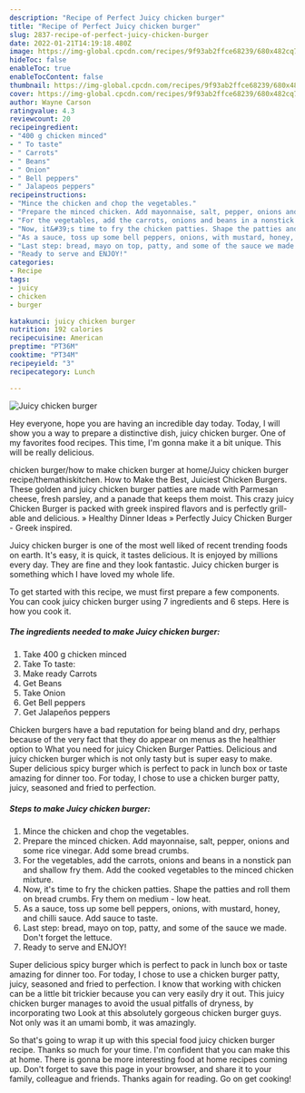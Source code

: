 ```yaml
---
description: "Recipe of Perfect Juicy chicken burger"
title: "Recipe of Perfect Juicy chicken burger"
slug: 2837-recipe-of-perfect-juicy-chicken-burger
date: 2022-01-21T14:19:18.480Z
image: https://img-global.cpcdn.com/recipes/9f93ab2ffce68239/680x482cq70/juicy-chicken-burger-recipe-main-photo.jpg
hideToc: false
enableToc: true
enableTocContent: false
thumbnail: https://img-global.cpcdn.com/recipes/9f93ab2ffce68239/680x482cq70/juicy-chicken-burger-recipe-main-photo.jpg
cover: https://img-global.cpcdn.com/recipes/9f93ab2ffce68239/680x482cq70/juicy-chicken-burger-recipe-main-photo.jpg
author: Wayne Carson
ratingvalue: 4.3
reviewcount: 20
recipeingredient:
- "400 g chicken minced"
- " To taste"
- " Carrots"
- " Beans"
- " Onion"
- " Bell peppers"
- " Jalapeos peppers"
recipeinstructions:
- "Mince the chicken and chop the vegetables."
- "Prepare the minced chicken. Add mayonnaise, salt, pepper, onions and some rice vinegar. Add some bread crumbs."
- "For the vegetables, add the carrots, onions and beans in a nonstick pan and shallow fry them. Add the cooked vegetables to the minced chicken mixture."
- "Now, it&#39;s time to fry the chicken patties. Shape the patties and roll them on bread crumbs. Fry them on medium - low heat."
- "As a sauce, toss up some bell peppers, onions, with mustard, honey, and chilli sauce. Add sauce to taste."
- "Last step: bread, mayo on top, patty, and some of the sauce we made. Don&#39;t forget the lettuce."
- "Ready to serve and ENJOY!"
categories:
- Recipe
tags:
- juicy
- chicken
- burger

katakunci: juicy chicken burger 
nutrition: 192 calories
recipecuisine: American
preptime: "PT36M"
cooktime: "PT34M"
recipeyield: "3"
recipecategory: Lunch

---
```



![Juicy chicken burger](https://img-global.cpcdn.com/recipes/9f93ab2ffce68239/680x482cq70/juicy-chicken-burger-recipe-main-photo.jpg)

Hey everyone, hope you are having an incredible day today. Today, I will show you a way to prepare a distinctive dish, juicy chicken burger. One of my favorites food recipes. This time, I'm gonna make it a bit unique. This will be really delicious.

chicken burger/how to make chicken burger at home/Juicy chicken burger recipe/themathiskitchen. How to Make the Best, Juiciest Chicken Burgers. These golden and juicy chicken burger patties are made with Parmesan cheese, fresh parsley, and a panade that keeps them moist. This crazy juicy Chicken Burger is packed with greek inspired flavors and is perfectly grill-able and delicious. » Healthy Dinner Ideas » Perfectly Juicy Chicken Burger - Greek inspired.

Juicy chicken burger is one of the most well liked of recent trending foods on earth. It's easy, it is quick, it tastes delicious. It is enjoyed by millions every day. They are fine and they look fantastic. Juicy chicken burger is something which I have loved my whole life.


To get started with this recipe, we must first prepare a few components. You can cook juicy chicken burger using 7 ingredients and 6 steps. Here is how you cook it.

<!--inarticleads1-->

##### The ingredients needed to make Juicy chicken burger:

1. Take 400 g chicken minced
1. Take  To taste:
1. Make ready  Carrots
1. Get  Beans
1. Take  Onion
1. Get  Bell peppers
1. Get  Jalapeños peppers


Chicken burgers have a bad reputation for being bland and dry, perhaps because of the very fact that they do appear on menus as the healthier option to What you need for juicy Chicken Burger Patties. Delicious and juicy chicken burger which is not only tasty but is super easy to make. Super delicious spicy burger which is perfect to pack in lunch box or taste amazing for dinner too. For today, I chose to use a chicken burger patty, juicy, seasoned and fried to perfection. 

<!--inarticleads2-->

##### Steps to make Juicy chicken burger:

1. Mince the chicken and chop the vegetables.
1. Prepare the minced chicken. Add mayonnaise, salt, pepper, onions and some rice vinegar. Add some bread crumbs.
1. For the vegetables, add the carrots, onions and beans in a nonstick pan and shallow fry them. Add the cooked vegetables to the minced chicken mixture.
1. Now, it&#39;s time to fry the chicken patties. Shape the patties and roll them on bread crumbs. Fry them on medium - low heat.
1. As a sauce, toss up some bell peppers, onions, with mustard, honey, and chilli sauce. Add sauce to taste.
1. Last step: bread, mayo on top, patty, and some of the sauce we made. Don&#39;t forget the lettuce.
1. Ready to serve and ENJOY!

Super delicious spicy burger which is perfect to pack in lunch box or taste amazing for dinner too. For today, I chose to use a chicken burger patty, juicy, seasoned and fried to perfection. I know that working with chicken can be a little bit trickier because you can very easily dry it out. This juicy chicken burger manages to avoid the usual pitfalls of dryness, by incorporating two Look at this absolutely gorgeous chicken burger guys. Not only was it an umami bomb, it was amazingly. 

So that's going to wrap it up with this special food juicy chicken burger recipe. Thanks so much for your time. I'm confident that you can make this at home. There is gonna be more interesting food at home recipes coming up. Don't forget to save this page in your browser, and share it to your family, colleague and friends. Thanks again for reading. Go on get cooking!

